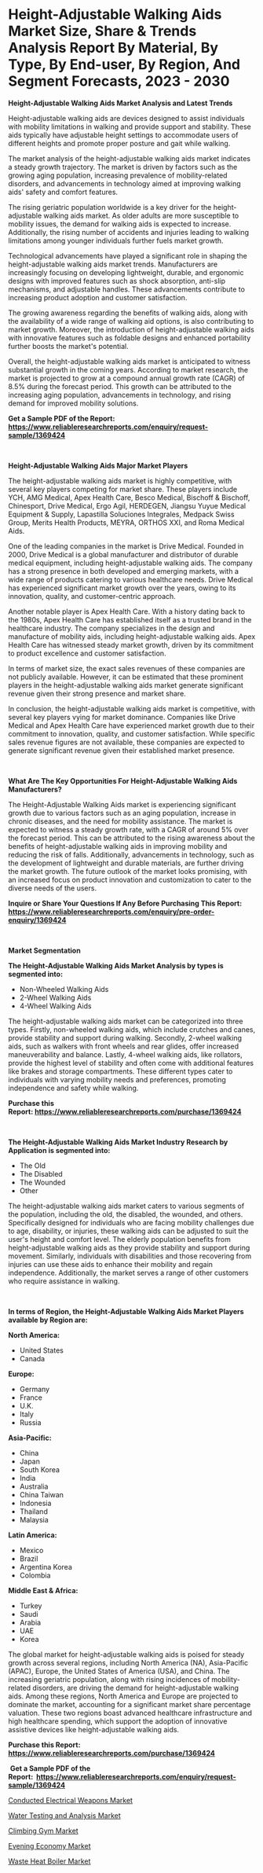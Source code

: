 <p><h1>Height-Adjustable Walking Aids Market Size, Share & Trends Analysis Report By Material, By Type, By End-user, By Region, And Segment Forecasts, 2023 - 2030</h1></p><p><strong>Height-Adjustable Walking Aids Market Analysis and Latest Trends</strong></p>
<p><p>Height-adjustable walking aids are devices designed to assist individuals with mobility limitations in walking and provide support and stability. These aids typically have adjustable height settings to accommodate users of different heights and promote proper posture and gait while walking.</p><p>The market analysis of the height-adjustable walking aids market indicates a steady growth trajectory. The market is driven by factors such as the growing aging population, increasing prevalence of mobility-related disorders, and advancements in technology aimed at improving walking aids' safety and comfort features.</p><p>The rising geriatric population worldwide is a key driver for the height-adjustable walking aids market. As older adults are more susceptible to mobility issues, the demand for walking aids is expected to increase. Additionally, the rising number of accidents and injuries leading to walking limitations among younger individuals further fuels market growth.</p><p>Technological advancements have played a significant role in shaping the height-adjustable walking aids market trends. Manufacturers are increasingly focusing on developing lightweight, durable, and ergonomic designs with improved features such as shock absorption, anti-slip mechanisms, and adjustable handles. These advancements contribute to increasing product adoption and customer satisfaction.</p><p>The growing awareness regarding the benefits of walking aids, along with the availability of a wide range of walking aid options, is also contributing to market growth. Moreover, the introduction of height-adjustable walking aids with innovative features such as foldable designs and enhanced portability further boosts the market's potential.</p><p>Overall, the height-adjustable walking aids market is anticipated to witness substantial growth in the coming years. According to market research, the market is projected to grow at a compound annual growth rate (CAGR) of 8.5% during the forecast period. This growth can be attributed to the increasing aging population, advancements in technology, and rising demand for improved mobility solutions.</p></p>
<p><strong>Get a Sample PDF of the Report:&nbsp; <a href="https://www.reliableresearchreports.com/enquiry/request-sample/1369424">https://www.reliableresearchreports.com/enquiry/request-sample/1369424</a></strong></p>
<p>&nbsp;</p>
<p><strong>Height-Adjustable Walking Aids Major Market Players</strong></p>
<p><p>The height-adjustable walking aids market is highly competitive, with several key players competing for market share. These players include YCH, AMG Medical, Apex Health Care, Besco Medical, Bischoff & Bischoff, Chinesport, Drive Medical, Ergo Agil, HERDEGEN, Jiangsu Yuyue Medical Equipment & Supply, Lapastilla Soluciones Integrales, Medpack Swiss Group, Merits Health Products, MEYRA, ORTHOS XXI, and Roma Medical Aids.</p><p>One of the leading companies in the market is Drive Medical. Founded in 2000, Drive Medical is a global manufacturer and distributor of durable medical equipment, including height-adjustable walking aids. The company has a strong presence in both developed and emerging markets, with a wide range of products catering to various healthcare needs. Drive Medical has experienced significant market growth over the years, owing to its innovation, quality, and customer-centric approach.</p><p>Another notable player is Apex Health Care. With a history dating back to the 1980s, Apex Health Care has established itself as a trusted brand in the healthcare industry. The company specializes in the design and manufacture of mobility aids, including height-adjustable walking aids. Apex Health Care has witnessed steady market growth, driven by its commitment to product excellence and customer satisfaction.</p><p>In terms of market size, the exact sales revenues of these companies are not publicly available. However, it can be estimated that these prominent players in the height-adjustable walking aids market generate significant revenue given their strong presence and market share.</p><p>In conclusion, the height-adjustable walking aids market is competitive, with several key players vying for market dominance. Companies like Drive Medical and Apex Health Care have experienced market growth due to their commitment to innovation, quality, and customer satisfaction. While specific sales revenue figures are not available, these companies are expected to generate significant revenue given their established market presence.</p></p>
<p>&nbsp;</p>
<p><strong>What Are The Key Opportunities For Height-Adjustable Walking Aids Manufacturers?</strong></p>
<p><p>The Height-Adjustable Walking Aids market is experiencing significant growth due to various factors such as an aging population, increase in chronic diseases, and the need for mobility assistance. The market is expected to witness a steady growth rate, with a CAGR of around 5% over the forecast period. This can be attributed to the rising awareness about the benefits of height-adjustable walking aids in improving mobility and reducing the risk of falls. Additionally, advancements in technology, such as the development of lightweight and durable materials, are further driving the market growth. The future outlook of the market looks promising, with an increased focus on product innovation and customization to cater to the diverse needs of the users.</p></p>
<p><strong>Inquire or Share Your Questions If Any Before Purchasing This Report: <a href="https://www.reliableresearchreports.com/enquiry/pre-order-enquiry/1369424">https://www.reliableresearchreports.com/enquiry/pre-order-enquiry/1369424</a></strong></p>
<p>&nbsp;</p>
<p><strong>Market Segmentation</strong></p>
<p><strong>The Height-Adjustable Walking Aids Market Analysis by types is segmented into:</strong></p>
<p><ul><li>Non-Wheeled Walking Aids</li><li>2-Wheel Walking Aids</li><li>4-Wheel Walking Aids</li></ul></p>
<p><p>The height-adjustable walking aids market can be categorized into three types. Firstly, non-wheeled walking aids, which include crutches and canes, provide stability and support during walking. Secondly, 2-wheel walking aids, such as walkers with front wheels and rear glides, offer increased maneuverability and balance. Lastly, 4-wheel walking aids, like rollators, provide the highest level of stability and often come with additional features like brakes and storage compartments. These different types cater to individuals with varying mobility needs and preferences, promoting independence and safety while walking.</p></p>
<p><strong>Purchase this Report:&nbsp;<a href="https://www.reliableresearchreports.com/purchase/1369424">https://www.reliableresearchreports.com/purchase/1369424</a></strong></p>
<p>&nbsp;</p>
<p><strong>The Height-Adjustable Walking Aids Market Industry Research by Application is segmented into:</strong></p>
<p><ul><li>The Old</li><li>The Disabled</li><li>The Wounded</li><li>Other</li></ul></p>
<p><p>The height-adjustable walking aids market caters to various segments of the population, including the old, the disabled, the wounded, and others. Specifically designed for individuals who are facing mobility challenges due to age, disability, or injuries, these walking aids can be adjusted to suit the user's height and comfort level. The elderly population benefits from height-adjustable walking aids as they provide stability and support during movement. Similarly, individuals with disabilities and those recovering from injuries can use these aids to enhance their mobility and regain independence. Additionally, the market serves a range of other customers who require assistance in walking.</p></p>
<p>&nbsp;</p>
<p><strong>In terms of Region, the Height-Adjustable Walking Aids Market Players available by Region are:</strong></p>
<p>
    <p> <strong> North America: </strong>
        <ul>
            <li>United States</li>
            <li>Canada</li>
        </ul>
        </p> 
    <p> <strong> Europe: </strong>
        <ul>
            <li>Germany</li>
            <li>France</li>
            <li>U.K.</li>
            <li>Italy</li>
            <li>Russia</li>
        </ul>
        </p> 
    <p> <strong> Asia-Pacific: </strong>
        <ul>
            <li>China</li>
            <li>Japan</li>
            <li>South Korea</li>
            <li>India</li>
            <li>Australia</li>
            <li>China Taiwan</li>
            <li>Indonesia</li>
            <li>Thailand</li>
            <li>Malaysia</li>
        </ul>
        </p> 
    <p> <strong> Latin America: </strong>
        <ul>
            <li>Mexico</li>
            <li>Brazil</li>
            <li>Argentina Korea</li>
            <li>Colombia</li>
        </ul>
        </p> 
    <p> <strong> Middle East & Africa: </strong>
        <ul>
            <li>Turkey</li>
            <li>Saudi</li>
            <li>Arabia</li>
            <li>UAE</li>
            <li>Korea</li>
        </ul>
    </p>
    </p>
<p><p>The global market for height-adjustable walking aids is poised for steady growth across several regions, including North America (NA), Asia-Pacific (APAC), Europe, the United States of America (USA), and China. The increasing geriatric population, along with rising incidences of mobility-related disorders, are driving the demand for height-adjustable walking aids. Among these regions, North America and Europe are projected to dominate the market, accounting for a significant market share percentage valuation. These two regions boast advanced healthcare infrastructure and high healthcare spending, which support the adoption of innovative assistive devices like height-adjustable walking aids.</p></p>
<p><strong>Purchase this Report: <a href="https://www.reliableresearchreports.com/purchase/1369424">https://www.reliableresearchreports.com/purchase/1369424</a></strong></p>
<p>&nbsp;<strong>Get a Sample PDF of the Report:&nbsp;&nbsp;<a href="https://www.reliableresearchreports.com/enquiry/request-sample/1369424">https://www.reliableresearchreports.com/enquiry/request-sample/1369424</a></strong></p>
<p><strong></strong></p>
<p><p><a href="https://www.linkedin.com/pulse/conducted-electrical-weapons-market-challenges-opportunities-dut9e/">Conducted Electrical Weapons Market</a></p><p><a href="https://www.linkedin.com/pulse/water-testing-analysis-market-size-share-amp-trends-report-vwqze/">Water Testing and Analysis Market</a></p><p><a href="https://medium.com/@trystanward/climbing-gym-market-size-cagr-trends-2024-2030-ee3cf0a3d4a4">Climbing Gym Market</a></p><p><a href="https://medium.com/@tyreldooley/evening-economy-market-size-cagr-trends-2024-2030-fd8f295d5641">Evening Economy Market</a></p><p><a href="https://www.linkedin.com/pulse/waste-heat-boiler-market-research-report-unlocks-analysis-lemqe/">Waste Heat Boiler Market</a></p></p>